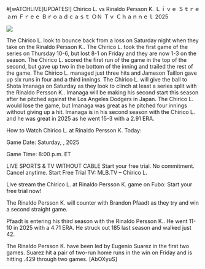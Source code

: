 #[wATCHLIVE]UPDATES!] Chirico L. vs Rinaldo Persson K. Ｌｉｖｅ Ｓｔｒｅａｍ Ｆｒｅｅ Ｂｒｏａｄｃａｓｔ ＯＮ Ｔｖ Ｃｈａｎｎｅｌ  2025  
  
  
[![](https://i.imgur.com/qSNzIqt.png)](https://movie.rssnews.media/aUfsmfI.php)  
  
The Chirico L. look to bounce back from a loss on Saturday night when they take on the Rinaldo Persson K.. The Chirico L. took the first game of the series on Thursday 10-6, but lost 8-1 on Friday and they are now 1-3 on the season. The Chirico L. scored the first run of the game in the top of the second, but gave up two in the bottom of the inning and trailed the rest of the game. The Chirico L. managed just three hits and Jameson Taillon gave up six runs in four and a third innings. The Chirico L. will give the ball to Shota Imanaga on Saturday as they look to clinch at least a series split with the Rinaldo Persson K.. Imanaga will be making his second start this season after he pitched against the Los Angeles Dodgers in Japan. The Chirico L. would lose the game, but Imanaga was great as he pitched four innings without giving up a hit. Imanaga is in his second season with the Chirico L. and he was great in 2025 as he went 15-3 with a 2.91 ERA.

How to Watch Chirico L. at Rinaldo Persson K. Today:

Game Date: Saturday, , 2025

Game Time: 8:00 p.m. ET

LIVE SPORTS & TV WITHOUT CABLE
Start your free trial. No commitment. Cancel anytime.
Start Free Trial
TV: MLB.TV – Chirico L.

Live stream the Chirico L. at Rinaldo Persson K. game on Fubo: Start your free trial now!

The Rinaldo Persson K. will counter with Brandon Pfaadt as they try and win a second straight game.

Pfaadt is entering his third season with the Rinaldo Persson K.. He went 11-10 in 2025 with a 4.71 ERA. He struck out 185 last season and walked just 42.

The Rinaldo Persson K. have been led by Eugenio Suarez in the first two games. Suarez hit a pair of two-run home runs in the win on Friday and is hitting .429 through two games. [AbOXyuS]